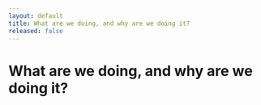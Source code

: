 ```yaml
---
layout: default
title: What are we doing, and why are we doing it?
released: false
---
```


# What are we doing, and why are we doing it?

